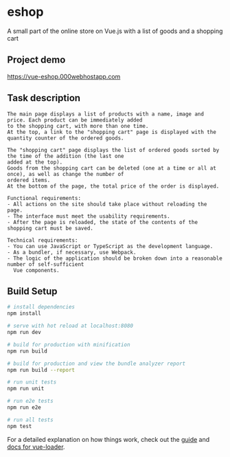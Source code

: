 # eshop

A small part of the online store on Vue.js with a list of goods and a shopping cart

## Project demo

https://vue-eshop.000webhostapp.com 

## Task description

```
The main page displays a list of products with a name, image and price. Each product can be immediately added 
to the shopping cart, with more than one time.
At the top, a link to the "shopping cart" page is displayed with the quantity counter of the ordered goods.

The "shopping cart" page displays the list of ordered goods sorted by the time of the addition (the last one 
added at the top).
Goods from the shopping cart can be deleted (one at a time or all at once), as well as change the number of 
ordered items. 
At the bottom of the page, the total price of the order is displayed.

Functional requirements:
- All actions on the site should take place without reloading the page.
- The interface must meet the usability requirements.
- After the page is reloaded, the state of the contents of the shopping cart must be saved.

Technical requirements:
- You can use JavaScript or TypeScript as the development language.
- As a bundler, if necessary, use Webpack.
- The logic of the application should be broken down into a reasonable number of self-sufficient 
  Vue components.
```

## Build Setup

``` bash
# install dependencies
npm install

# serve with hot reload at localhost:8080
npm run dev

# build for production with minification
npm run build

# build for production and view the bundle analyzer report
npm run build --report

# run unit tests
npm run unit

# run e2e tests
npm run e2e

# run all tests
npm test
```

For a detailed explanation on how things work, check out the [guide](http://vuejs-templates.github.io/webpack/) and [docs for vue-loader](http://vuejs.github.io/vue-loader).
